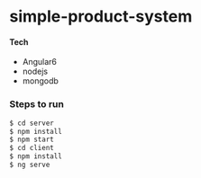# simple-product-system
#### Tech

* Angular6
* nodejs 
* mongodb

### Steps to run
```sh
$ cd server
$ npm install
$ npm start
$ cd client
$ npm install
$ ng serve
```
